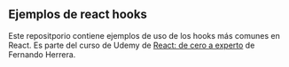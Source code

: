 ## Ejemplos de react hooks

Este repositporio contiene ejemplos de uso de los hooks más comunes en React. Es parte del curso de Udemy de [React: de cero a experto](https://www.udemy.com/course/react-cero-experto/) de Fernando Herrera. 
